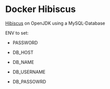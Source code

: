 # Docker Hibiscus
[Hibiscus](https://www.willuhn.de/products/hibiscus-server/) on OpenJDK using a MySQL-Database

ENV to set:

- PASSWORD

- DB_HOST
- DB_NAME
- DB_USERNAME
- DB_PASSOWRD
